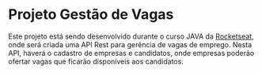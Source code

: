 # Projeto Gestão de Vagas

Este projeto está sendo desenvolvido durante o curso JAVA da [Rocketseat](https://www.rocketseat.com.br/), onde será criada uma API Rest para gerência de vagas de emprego. Nesta API, haverá o cadastro de empresas e candidatos, onde empresas poderão ofertar vagas que ficarão disponíveis aos candidatos.

